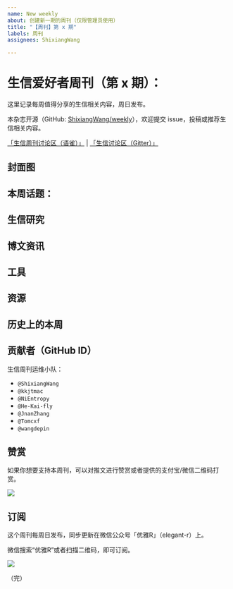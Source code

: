 ```yaml
---
name: New weekly
about: 创建新一期的周刊（仅限管理员使用）
title: "【周刊】第 x 期"
labels: 周刊
assignees: ShixiangWang

---
```


# 生信爱好者周刊（第 x 期）：

这里记录每周值得分享的生信相关内容，周日发布。

本杂志开源（GitHub: [ShixiangWang/weekly](https://github.com/ShixiangWang/weekly)），欢迎提交 issue，投稿或推荐生信相关内容。

[「生信周刊讨论区（语雀）」](https://www.yuque.com/shixiangwang/bioinfo) | [「生信讨论区（Gitter）」](https://gitter.im/ShixiangWang/community)

## 封面图

## 本周话题：

## 生信研究

## 博文资讯

## 工具

## 资源

## 历史上的本周

## 贡献者（GitHub ID）

生信周刊运维小队：

- `@ShixiangWang`
- `@kkjtmac`
- `@NiEntropy`
- `@He-Kai-fly`
- `@JnanZhang`
- `@Tomcxf`
- `@wangdepin`

## 赞赏

如果你想要支持本周刊，可以对推文进行赞赏或者提供的支付宝/微信二维码打赏。

![](https://cdn.nlark.com/yuque/0/2022/png/471931/1648291334186-bd3390be-c83c-4396-aabd-ca39f588c15d.png)

## 订阅

这个周刊每周日发布，同步更新在微信公众号「优雅R」（elegant-r）上。

微信搜索“优雅R”或者扫描二维码，即可订阅。

![](https://cdn.nlark.com/yuque/0/2022/png/471931/1648306398708-897e7ad4-6008-40f8-9200-ddee834b09a7.png)

（完）

